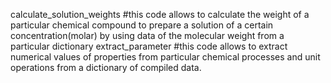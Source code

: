 calculate_solution_weights #this code allows to calculate the weight of a particular chemical compound to prepare a solution of a certain concentration(molar) by using data of the molecular weight from a particular dictionary
extract_parameter #this code allows to extract numerical values of properties from particular chemical processes and unit operations from a dictionary of compiled data.
